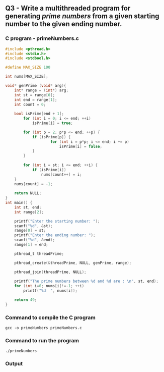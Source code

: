 ## Q3 - Write a multithreaded program for generating _prime numbers_ from a given starting number to the given ending number.

### C program - **primeNumbers.c**

```c
#include <pthread.h>
#include <stdio.h>
#include <stdbool.h>

#define MAX_SIZE 100

int nums[MAX_SIZE];

void* genPrime (void* arg){
	int* range = (int*) arg;
	int st = range[0];
	int end = range[1];
	int count = 0;
	
	bool isPrime[end + 1];
    	for (int i = 0; i <= end; ++i)
    		isPrime[i] = true;

    	for (int p = 2; p*p <= end; ++p) {
        	if (isPrime[p]) {
            		for (int i = p*p; i <= end; i += p)
            			isPrime[i] = false;
    		}
    	}
    	
    	for (int i = st; i <= end; ++i) {
        	if (isPrime[i])	
        		nums[count++] = i;
	}
	nums[count] = -1;
	
	return NULL;
}
int main() {
    int st, end;
    int range[2];

    printf("Enter the starting number: ");
    scanf("%d", &st);
    range[0] = st;
    printf("Enter the ending number: ");
    scanf("%d", &end);
    range[1] = end;

    pthread_t threadPrime;

    pthread_create(&threadPrime, NULL, genPrime, range);

    pthread_join(threadPrime, NULL);
    
    printf("The prime numbers between %d and %d are : \n", st, end);
    for (int i=0; nums[i]!=-1; ++i)
    	printf("%d  ", nums[i]);

    return 49;
}
```

### Command to compile the C program
```
gcc -o primeNumbers primeNumbers.c
```

### Command to run the program
```
./primeNumbers
```

### Output


